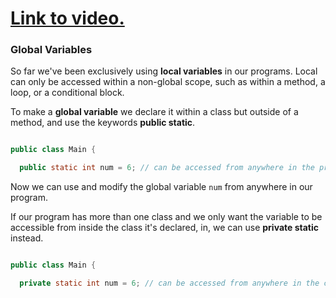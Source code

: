 # [Link to video.](TODO)

### Global Variables

So far we've been exclusively using **local variables** in our programs. Local can only be accessed within a non-global scope, such as within a method, a loop, or a conditional block.

To make a **global variable** we declare it within a class but outside of a method, and use the keywords **public static**.

```java

public class Main {

  public static int num = 6; // can be accessed from anywhere in the program
```

Now we can use and modify the global variable `num` from anywhere in our program.

If our program has more than one class and we only want the variable to be accessible from inside the class it's declared, in, we can use **private static** instead.

```java

public class Main {

  private static int num = 6; // can be accessed from anywhere in the class
```
